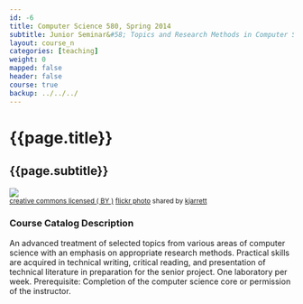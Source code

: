 ```yaml
---
id: -6
title: Computer Science 580, Spring 2014 
subtitle: Junior Seminar&#58; Topics and Research Methods in Computer Science
layout: course_n 
categories: [teaching]
weight: 0
mapped: false
header: false
course: true
backup: ../../../
---
```


# {{page.title}}

## {{page.subtitle}}

<a title="Wildwood at Night" href="http://flickr.com/photos/kjarrett/7716141542"><img class="img-responsive-tight" src="http://farm9.static.flickr.com/8423/7716141542_00f486290d_z.jpg" /></a><br /><small><a href="http://creativecommons.org/licenses/by/2.0/">creative commons licensed ( BY )</a> <a title="Wildwood at Night" href="http://flickr.com/photos/kjarrett/7716141542">flickr photo</a> shared by <a href="http://flickr.com/people/kjarrett">kjarrett</a></small>

### Course Catalog Description

An advanced treatment of selected topics from various areas of computer science with an emphasis on appropriate research
methods. Practical skills are acquired in technical writing, critical reading, and presentation of technical literature
in preparation for the senior project. One laboratory per week. Prerequisite: Completion of the computer science core or
permission of the instructor.
